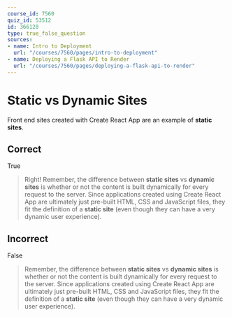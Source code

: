 ```yaml
---
course_id: 7560
quiz_id: 53512
id: 366128
type: true_false_question
sources:
- name: Intro to Deployment
  url: "/courses/7560/pages/intro-to-deployment"
- name: Deploying a Flask API to Render
  url: "/courses/7560/pages/deploying-a-flask-api-to-render"
---
```


# Static vs Dynamic Sites

Front end sites created with Create React App are an example of **static
sites**.

## Correct

True

> Right! Remember, the difference between **static sites** vs **dynamic sites** is
> whether or not the content is built dynamically for every request to the server.
> Since applications created using Create React App are ultimately just pre-built
> HTML, CSS and JavaScript files, they fit the definition of a **static site**
> (even though they can have a very dynamic user experience).

## Incorrect

False

> Remember, the difference between **static sites** vs **dynamic sites** is whether
> or not the content is built dynamically for every request to the server. Since
> applications created using Create React App are ultimately just pre-built HTML,
> CSS and JavaScript files, they fit the definition of a **static site** (even
> though they can have a very dynamic user experience).
